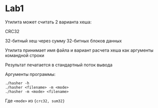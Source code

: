 # Lab1

Утилита может считать 2 варианта хеша:

CRC32

32-битный хеш через сумму 32-битных блоков данных

Утилита принимает имя файла и вариант расчета хеша как аргументы командной строки

Результат печатается в стандартный поток вывода


Аргументы программы:
```
./hasher -h
./hasher <filename> -m <mode>
./hasher -m <mode> <filename>
```
Где `<mode>` из `{crc32, sum32}`
